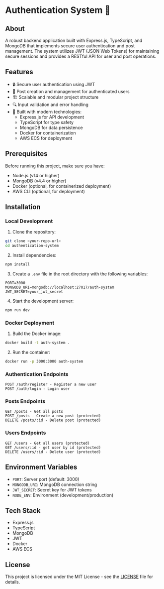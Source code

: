 # Authentication System 🔐

## About
A robust backend application built with Express.js, TypeScript, and MongoDB that implements secure user authentication and post management. The system utilizes JWT (JSON Web Tokens) for maintaining secure sessions and provides a RESTful API for user and post operations.

## Features
- 🔒 Secure user authentication using JWT
- 📝 Post creation and management for authenticated users
- 🏗️ Scalable and modular project structure
- 🔍 Input validation and error handling
- 🚀 Built with modern technologies:
  - Express.js for API development
  - TypeScript for type safety
  - MongoDB for data persistence
  - Docker for containerization
  - AWS ECS for deployment

## Prerequisites
Before running this project, make sure you have:
- Node.js (v14 or higher)
- MongoDB (v4.4 or higher)
- Docker (optional, for containerized deployment)
- AWS CLI (optional, for deployment)

## Installation

### Local Development
1. Clone the repository:
```bash
git clone <your-repo-url>
cd authentication-system
```

2. Install dependencies:
```bash
npm install
```

3. Create a `.env` file in the root directory with the following variables:
```env
PORT=3000
MONGODB_URI=mongodb://localhost:27017/auth-system
JWT_SECRET=your_jwt_secret
```

4. Start the development server:
```bash
npm run dev
```

### Docker Deployment
1. Build the Docker image:
```bash
docker build -t auth-system .
```

2. Run the container:
```bash
docker run -p 3000:3000 auth-system
```

### Authentication Endpoints
```
POST /auth/register - Register a new user
POST /auth/login - Login user
```

### Posts Endpoints
```
GET /posts - Get all posts
POST /posts - Create a new post (protected)
DELETE /posts/:id - Delete post (protected)
```

### Users Endpoints
```
GET /users - Get all users (protected)
GET /users/:id - get user by id (protected)
DELETE /users/:id - Delete user (protected)
```

## Environment Variables
- `PORT`: Server port (default: 3000)
- `MONGODB_URI`: MongoDB connection string
- `JWT_SECRET`: Secret key for JWT tokens
- `NODE_ENV`: Environment (development/production)

## Tech Stack
- Express.js
- TypeScript
- MongoDB
- JWT
- Docker
- AWS ECS

## License
This project is licensed under the MIT License - see the [LICENSE](LICENSE) file for details.
